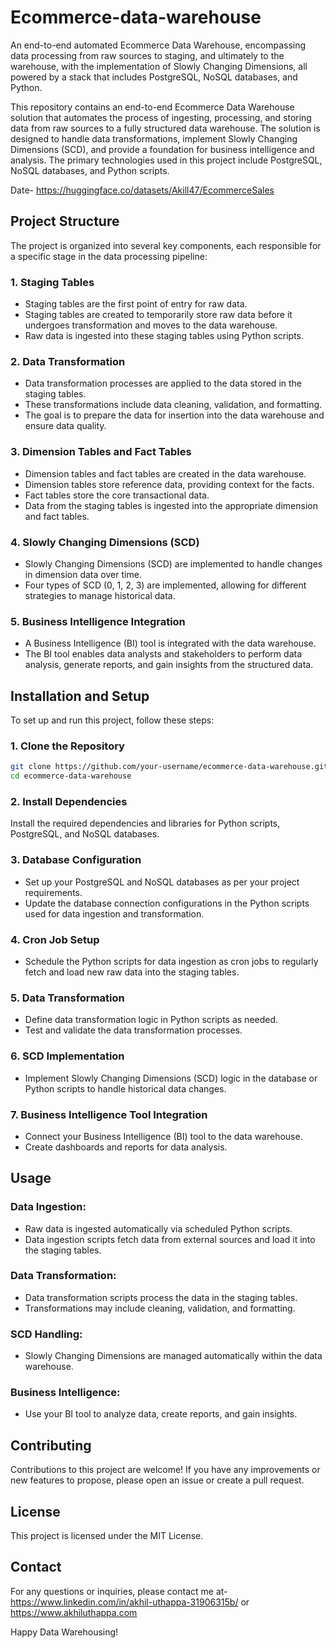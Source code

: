 # Ecommerce-data-warehouse
An end-to-end automated Ecommerce Data Warehouse, encompassing data processing from raw sources to staging, and ultimately to the warehouse, with the implementation of Slowly Changing Dimensions, all powered by a stack that includes PostgreSQL, NoSQL databases, and Python.

This repository contains an end-to-end Ecommerce Data Warehouse solution that automates the process of ingesting, processing, and storing data from raw sources to a fully structured data warehouse. The solution is designed to handle data transformations, implement Slowly Changing Dimensions (SCD), and provide a foundation for business intelligence and analysis. The primary technologies used in this project include PostgreSQL, NoSQL databases, and Python scripts.

Date- https://huggingface.co/datasets/Akill47/EcommerceSales

## Project Structure

The project is organized into several key components, each responsible for a specific stage in the data processing pipeline:

### 1. Staging Tables

- Staging tables are the first point of entry for raw data.
- Staging tables are created to temporarily store raw data before it undergoes transformation and moves to the data warehouse.
- Raw data is ingested into these staging tables using Python scripts.

### 2. Data Transformation

- Data transformation processes are applied to the data stored in the staging tables.
- These transformations include data cleaning, validation, and formatting.
- The goal is to prepare the data for insertion into the data warehouse and ensure data quality.

### 3. Dimension Tables and Fact Tables

- Dimension tables and fact tables are created in the data warehouse.
- Dimension tables store reference data, providing context for the facts.
- Fact tables store the core transactional data.
- Data from the staging tables is ingested into the appropriate dimension and fact tables.

### 4. Slowly Changing Dimensions (SCD)

- Slowly Changing Dimensions (SCD) are implemented to handle changes in dimension data over time.
- Four types of SCD (0, 1, 2, 3) are implemented, allowing for different strategies to manage historical data.

### 5. Business Intelligence Integration

- A Business Intelligence (BI) tool is integrated with the data warehouse.
- The BI tool enables data analysts and stakeholders to perform data analysis, generate reports, and gain insights from the structured data.

## Installation and Setup

To set up and run this project, follow these steps:

### 1. Clone the Repository

```bash
git clone https://github.com/your-username/ecommerce-data-warehouse.git
cd ecommerce-data-warehouse
```

### 2. Install Dependencies

Install the required dependencies and libraries for Python scripts, PostgreSQL, and NoSQL databases.

### 3. Database Configuration

- Set up your PostgreSQL and NoSQL databases as per your project requirements.
- Update the database connection configurations in the Python scripts used for data ingestion and transformation.

### 4. Cron Job Setup

- Schedule the Python scripts for data ingestion as cron jobs to regularly fetch and load new raw data into the staging tables.

### 5. Data Transformation

- Define data transformation logic in Python scripts as needed.
- Test and validate the data transformation processes.

### 6. SCD Implementation

- Implement Slowly Changing Dimensions (SCD) logic in the database or Python scripts to handle historical data changes.

### 7. Business Intelligence Tool Integration

- Connect your Business Intelligence (BI) tool to the data warehouse.
- Create dashboards and reports for data analysis.

## Usage

### Data Ingestion:

- Raw data is ingested automatically via scheduled Python scripts.
- Data ingestion scripts fetch data from external sources and load it into the staging tables.

### Data Transformation:

- Data transformation scripts process the data in the staging tables.
- Transformations may include cleaning, validation, and formatting.

### SCD Handling:

- Slowly Changing Dimensions are managed automatically within the data warehouse.

### Business Intelligence:

- Use your BI tool to analyze data, create reports, and gain insights.

## Contributing

Contributions to this project are welcome! If you have any improvements or new features to propose, please open an issue or create a pull request.

## License

This project is licensed under the MIT License.

## Contact

For any questions or inquiries, please contact me at- https://www.linkedin.com/in/akhil-uthappa-31906315b/   or https://www.akhiluthappa.com

Happy Data Warehousing!
